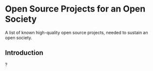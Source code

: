 # Open Source Projects for an Open Society
A list of known high-quality open source projects, needed to sustain an open society.

## Introduction
?
